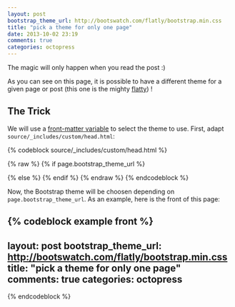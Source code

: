 ```yaml
---
layout: post
bootstrap_theme_url: http://bootswatch.com/flatly/bootstrap.min.css
title: "pick a theme for only one page"
date: 2013-10-02 23:19
comments: true
categories: octopress
---
```


<div data-hide-me="one-page-theme-pick" class="alert alert-info">
    <p>
      <span class="glyphicon glyphicon-info-sign"></span>
      The magic will only happen when you read the post :)
    </p>
</div>

As you can see on this page, it is possible to have a different theme for a
given page or post (this one is the mighty
[flatty](http://bootswatch.com/flatly/bootstrap.min.css))&nbsp;!

<!-- more -->

<script>
    jQuery(document).ready(function ($) {
        $('[data-hide-me="one-page-theme-pick"]').hide();
    });
</script>

<h2>The Trick</h2>

We will use a [front-matter variable](http://jekyllrb.com/docs/frontmatter/) to
select the theme to use. First, adapt `source/_includes/custom/head.html`:

{% codeblock source/_includes/custom/head.html %}
<!-- ... -->
{% raw %}
{% if page.bootstrap_theme_url %}
  <link href="{{ page.bootstrap_theme_url }}" rel="stylesheet" type="text/css">
{% else %}
  <link href="{{ root_url }}/assets/bootstrap/dist/css/bootstrap.min.css" rel="stylesheet" type="text/css">
  <link href="{{ root_url }}/assets/bootstrap/dist/css/bootstrap-theme.min.css" rel="stylesheet" type="text/css">
{% endif %}
{% endraw %}
<!-- ... -->
{% endcodeblock %}

Now, the Bootstrap theme will be choosen depending on
`page.bootstrap_theme_url`. As an example, here is the front of this page:

{% codeblock example front %}
---
layout: post
bootstrap_theme_url: http://bootswatch.com/flatly/bootstrap.min.css
title: "pick a theme for only one page"
comments: true
categories: octopress
---
{% endcodeblock %}
